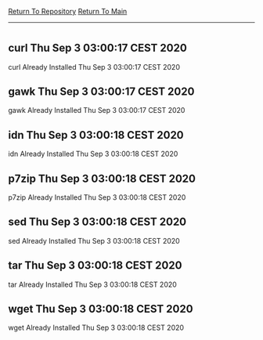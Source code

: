 [Return To Repository](https://github.com/bast69/piholeparser/)
[Return To Main](https://github.com/bast69/piholeparser/blob/master/RecentRunLogs/Mainlog.md)
____________________________________
# 
## curl Thu Sep  3 03:00:17 CEST 2020
curl Already Installed Thu Sep  3 03:00:17 CEST 2020
## gawk Thu Sep  3 03:00:17 CEST 2020
gawk Already Installed Thu Sep  3 03:00:17 CEST 2020
## idn Thu Sep  3 03:00:18 CEST 2020
idn Already Installed Thu Sep  3 03:00:18 CEST 2020
## p7zip Thu Sep  3 03:00:18 CEST 2020
p7zip Already Installed Thu Sep  3 03:00:18 CEST 2020
## sed Thu Sep  3 03:00:18 CEST 2020
sed Already Installed Thu Sep  3 03:00:18 CEST 2020
## tar Thu Sep  3 03:00:18 CEST 2020
tar Already Installed Thu Sep  3 03:00:18 CEST 2020
## wget Thu Sep  3 03:00:18 CEST 2020
wget Already Installed Thu Sep  3 03:00:18 CEST 2020

